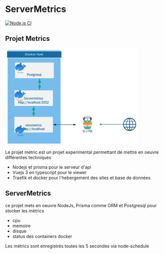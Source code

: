 # ServerMetrics
[![Node.js CI](https://github.com/lgrdev/servermetrics/actions/workflows/node.js.yml/badge.svg)](https://github.com/lgrdev/servermetrics/actions/workflows/node.js.yml)
## Projet Metrics

![Projet Metrics](./images/nodejs-metrics.png "Projet Metrics")

Le projet metric est un projet experimental permettant de mettre en oeuvre différentes techniques

- Nodejs et prisma pour le serveur d'api
- Vuejs 3 en typescript pour le viewer
- Traefik et docker pour l'hebergement des sites et base de données

## ServerMetrics

ce projet mets en oeuvre NodeJs, Prisma comme ORM et Postgresql pour stocker les métrics

- cpu
- memoire
- disque
- status des containers docker

Les métrics sont enregistrés toutes les 5 secondes via node-schedule
